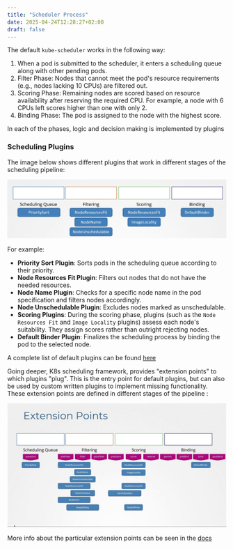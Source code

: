 ```yaml
---
title: "Scheduler Process"
date: 2025-04-24T12:28:27+02:00
draft: false
---
```


The default `kube-scheduler` works in the following way:

1. When a pod is submitted to the scheduler, it enters a scheduling queue along with other pending pods. 
2. Filter Phase: Nodes that cannot meet the pod's resource requirements (e.g., nodes lacking 10 CPUs) are filtered out.
3. Scoring Phase: Remaining nodes are scored based on resource availability after reserving the required CPU. For example, a node with 6 CPUs left scores higher than one with only 2.
4. Binding Phase: The pod is assigned to the node with the highest score.

In each of the phases, logic and decision making is implemented by plugins

### Scheduling Plugins

The image below shows different plugins that work in different stages of the scheduling pipeline:

![scheduling](/images/k8s/k8s_scheduling.png)

For example:

- **Priority Sort Plugin**: Sorts pods in the scheduling queue according to their priority.
- **Node Resources Fit Plugin**: Filters out nodes that do not have the needed resources.
- **Node Name Plugin**: Checks for a specific node name in the pod specification and filters nodes accordingly.
- **Node Unschedulable Plugin**: Excludes nodes marked as unschedulable.
- **Scoring Plugins**: During the scoring phase, plugins (such as the `Node Resources Fit` and `Image Locality` plugins) assess each node's suitability. They assign scores rather than outright rejecting nodes.
- **Default Binder Plugin**: Finalizes the scheduling process by binding the pod to the selected node.

A complete list of default plugins can be found [here](https://kubernetes.io/docs/reference/scheduling/config/#scheduling-plugins)

Going deeper, K8s scheduling framework, provides "extension points" to which plugins "plug". This is the entry point for default plugins, but can also be used by custom written plugins to implement missing functionality. These extension points are defined in different stages of the pipeline :

![ext_scheduling](/images/K8s/k8s_scheduling_ext.jpg)

More info about the particular extension points can be seen in the [docs](https://kubernetes.io/docs/concepts/scheduling-eviction/scheduling-framework/)